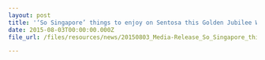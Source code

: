 ```yaml
---
layout: post
title: '‘So Singapore’ things to enjoy on Sentosa this Golden Jubilee Weekend!'
date: 2015-08-03T00:00:00.000Z
file_url: /files/resources/news/20150803_Media-Release_So_Singapore_things_to_enjoy_on_Sentosa_this_Golden_Jubilee_Weekend.pdf

---
```

